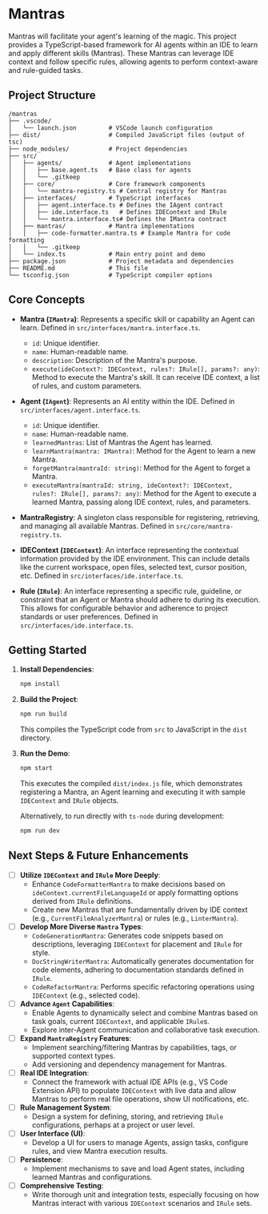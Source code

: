 # Mantras

Mantras will facilitate your agent's learning of the magic. This project provides a TypeScript-based framework for AI agents within an IDE to learn and apply different skills (Mantras). These Mantras can leverage IDE context and follow specific rules, allowing agents to perform context-aware and rule-guided tasks.

## Project Structure

```
/mantras
├── .vscode/
│   └── launch.json         # VSCode launch configuration
├── dist/                   # Compiled JavaScript files (output of tsc)
├── node_modules/           # Project dependencies
├── src/
│   ├── agents/             # Agent implementations
│   │   ├── base.agent.ts   # Base class for agents
│   │   └── .gitkeep
│   ├── core/               # Core framework components
│   │   └── mantra-registry.ts # Central registry for Mantras
│   ├── interfaces/         # TypeScript interfaces
│   │   ├── agent.interface.ts # Defines the IAgent contract
│   │   ├── ide.interface.ts   # Defines IDEContext and IRule
│   │   └── mantra.interface.ts# Defines the IMantra contract
│   ├── mantras/            # Mantra implementations
│   │   ├── code-formatter.mantra.ts # Example Mantra for code formatting
│   │   └── .gitkeep
│   └── index.ts            # Main entry point and demo
├── package.json            # Project metadata and dependencies
├── README.md               # This file
└── tsconfig.json           # TypeScript compiler options
```

## Core Concepts

- **Mantra (`IMantra`)**: Represents a specific skill or capability an Agent can learn. Defined in `src/interfaces/mantra.interface.ts`.
  - `id`: Unique identifier.
  - `name`: Human-readable name.
  - `description`: Description of the Mantra's purpose.
  - `execute(ideContext?: IDEContext, rules?: IRule[], params?: any)`: Method to execute the Mantra's skill. It can receive IDE context, a list of rules, and custom parameters.

- **Agent (`IAgent`)**: Represents an AI entity within the IDE. Defined in `src/interfaces/agent.interface.ts`.
  - `id`: Unique identifier.
  - `name`: Human-readable name.
  - `learnedMantras`: List of Mantras the Agent has learned.
  - `learnMantra(mantra: IMantra)`: Method for the Agent to learn a new Mantra.
  - `forgetMantra(mantraId: string)`: Method for the Agent to forget a Mantra.
  - `executeMantra(mantraId: string, ideContext?: IDEContext, rules?: IRule[], params?: any)`: Method for the Agent to execute a learned Mantra, passing along IDE context, rules, and parameters.

- **MantraRegistry**: A singleton class responsible for registering, retrieving, and managing all available Mantras. Defined in `src/core/mantra-registry.ts`.

- **IDEContext (`IDEContext`)**: An interface representing the contextual information provided by the IDE environment. This can include details like the current workspace, open files, selected text, cursor position, etc. Defined in `src/interfaces/ide.interface.ts`.

- **Rule (`IRule`)**: An interface representing a specific rule, guideline, or constraint that an Agent or Mantra should adhere to during its execution. This allows for configurable behavior and adherence to project standards or user preferences. Defined in `src/interfaces/ide.interface.ts`.

## Getting Started

1.  **Install Dependencies**:
    ```bash
    npm install
    ```

2.  **Build the Project**:
    ```bash
    npm run build
    ```
    This compiles the TypeScript code from `src` to JavaScript in the `dist` directory.

3.  **Run the Demo**:
    ```bash
    npm start
    ```
    This executes the compiled `dist/index.js` file, which demonstrates registering a Mantra, an Agent learning and executing it with sample `IDEContext` and `IRule` objects.

    Alternatively, to run directly with `ts-node` during development:
    ```bash
    npm run dev
    ```

## Next Steps & Future Enhancements

- [ ] **Utilize `IDEContext` and `IRule` More Deeply**:
  - Enhance `CodeFormatterMantra` to make decisions based on `ideContext.currentFileLanguageId` or apply formatting options derived from `IRule` definitions.
  - Create new Mantras that are fundamentally driven by IDE context (e.g., `CurrentFileAnalyzerMantra`) or rules (e.g., `LinterMantra`).
- [ ] **Develop More Diverse `Mantra` Types**:
  - `CodeGenerationMantra`: Generates code snippets based on descriptions, leveraging `IDEContext` for placement and `IRule` for style.
  - `DocStringWriterMantra`: Automatically generates documentation for code elements, adhering to documentation standards defined in `IRule`.
  - `CodeRefactorMantra`: Performs specific refactoring operations using `IDEContext` (e.g., selected code).
- [ ] **Advance `Agent` Capabilities**:
  - Enable Agents to dynamically select and combine Mantras based on task goals, current `IDEContext`, and applicable `IRule`s.
  - Explore inter-Agent communication and collaborative task execution.
- [ ] **Expand `MantraRegistry` Features**:
  - Implement searching/filtering Mantras by capabilities, tags, or supported context types.
  - Add versioning and dependency management for Mantras.
- [ ] **Real IDE Integration**: 
  - Connect the framework with actual IDE APIs (e.g., VS Code Extension API) to populate `IDEContext` with live data and allow Mantras to perform real file operations, show UI notifications, etc.
- [ ] **Rule Management System**:
  - Design a system for defining, storing, and retrieving `IRule` configurations, perhaps at a project or user level.
- [ ] **User Interface (UI)**:
  - Develop a UI for users to manage Agents, assign tasks, configure rules, and view Mantra execution results.
- [ ] **Persistence**:
  - Implement mechanisms to save and load Agent states, including learned Mantras and configurations.
- [ ] **Comprehensive Testing**:
  - Write thorough unit and integration tests, especially focusing on how Mantras interact with various `IDEContext` scenarios and `IRule` sets.
